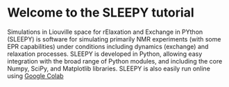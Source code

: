 # Welcome to the SLEEPY tutorial

Simulations in Liouville space for rElaxation and Exchange in PYthon (SLEEPY) is software for simulating primarily NMR experiments (with some EPR capabilities) under conditions including dynamics (exchange) and relaxation processes. SLEEPY is developed in Python, allowing easy integration with the broad range of Python modules, and including the core Numpy, SciPy, and Matplotlib libraries. SLEEPY is also easily run online using [Google Colab](http://colab.research.google.com/)


```{tableofcontents}
```
